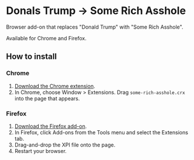 Donals Trump -> Some Rich Asshole
=============

Browser add-on that replaces "Donald Trump" with "Some Rich Asshole".

Available for Chrome and Firefox.

## How to install

### Chrome

 1. [Download the Chrome extension](http://SomeRichAsshole.com/download/some-rich-asshole-chrome.crx).
 1. In Chrome, choose Window > Extensions.  Drag `some-rich-asshole.crx` into the page that appears.

### Firefox

 1. [Download the Firefox add-on](http://SomeRichAsshole.com/download/some-rich-asshole-firefox.xpi).
 1. In Firefox, click Add-ons from the Tools menu and select the Extensions tab.
 1. Drag-and-drop the XPI file onto the page.
 1. Restart your browser.
